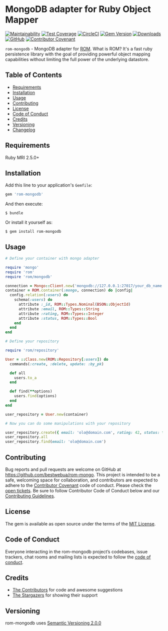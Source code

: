# MongoDB adapter for Ruby Object Mapper

[![Maintainability](https://api.codeclimate.com/v1/badges/5b38ebba392bd37f166b/maintainability)](https://codeclimate.com/github/bestwebua/rom-mongo/maintainability)
[![Test Coverage](https://api.codeclimate.com/v1/badges/5b38ebba392bd37f166b/test_coverage)](https://codeclimate.com/github/bestwebua/rom-mongo/test_coverage)
[![CircleCI](https://circleci.com/gh/bestwebua/rom-mongo/tree/master.svg?style=svg)](https://circleci.com/gh/bestwebua/rom-mongo/tree/master)
[![Gem Version](https://badge.fury.io/rb/rom-mongodb.svg)](https://badge.fury.io/rb/rom-mongodb)
[![Downloads](https://img.shields.io/gem/dt/rom-mongodb.svg?colorA=004d99&colorB=0073e6)](https://rubygems.org/gems/rom-mongodb)
[![GitHub](https://img.shields.io/github/license/bestwebua/rom-mongo)](LICENSE.txt)
[![Contributor Covenant](https://img.shields.io/badge/Contributor%20Covenant-v1.4%20adopted-ff69b4.svg)](CODE_OF_CONDUCT.md)

`rom-mongodb` - MongoDB adapter for [ROM](https://rom-rb.org). What is ROM? It's a fast ruby persistence library with the goal of providing powerful object mapping capabilities without limiting the full power of the underlying datastore.

## Table of Contents

- [Requirements](#requirements)
- [Installation](#installation)
- [Usage](#usage)
- [Contributing](#contributing)
- [License](#license)
- [Code of Conduct](#code-of-conduct)
- [Credits](#credits)
- [Versioning](#versioning)
- [Changelog](CHANGELOG.md)

## Requirements

Ruby MRI 2.5.0+

## Installation

Add this line to your application's `Gemfile`:

```ruby
gem 'rom-mongodb'
```

And then execute:

    $ bundle

Or install it yourself as:

    $ gem install rom-mongodb

## Usage

```ruby
# Define your container with mongo adapter

require 'mongo'
require 'rom'
require 'rom/mongodb'

connection = Mongo::Client.new('mongodb://127.0.0.1:27017/your_db_name')
container = ROM.container(:mongo, connection) do |config|
  config.relation(:users) do
    schema(:users) do
      attribute :_id, ROM::Types.Nominal(BSON::ObjectId)
      attribute :email, ROM::Types::String
      attribute :rating, ROM::Types::Integer
      attribute :status, ROM::Types::Bool
    end
  end
end

# Define your repository

require 'rom/repository'

User = ::Class.new(ROM::Repository[:users]) do
  commands(:create, :delete, update: :by_pk)

  def all
    users.to_a
  end

  def find(**options)
    users.find(options)
  end
end

user_repository = User.new(container)

# Now you can do some manipulations with your repository

user_repository.create({ email: 'olo@domain.com', rating: 42, status: true })
user_repository.all
user_repository.find(email: 'olo@domain.com')
```

## Contributing

Bug reports and pull requests are welcome on GitHub at https://github.com/bestwebua/rom-mongo. This project is intended to be a safe, welcoming space for collaboration, and contributors are expected to adhere to the [Contributor Covenant](http://contributor-covenant.org) code of conduct. Please check the [open tickets](https://github.com/bestwebua/rom-mongo/issues). Be sure to follow Contributor Code of Conduct below and our [Contributing Guidelines](CONTRIBUTING.md).

## License

The gem is available as open source under the terms of the [MIT License](https://opensource.org/licenses/MIT).

## Code of Conduct

Everyone interacting in the rom-mongodb project’s codebases, issue trackers, chat rooms and mailing lists is expected to follow the [code of conduct](CODE_OF_CONDUCT.md).

## Credits

- [The Contributors](https://github.com/bestwebua/rom-mongo/graphs/contributors) for code and awesome suggestions
- [The Stargazers](https://github.com/bestwebua/rom-mongo/stargazers) for showing their support

## Versioning

rom-mongodb uses [Semantic Versioning 2.0.0](https://semver.org)
